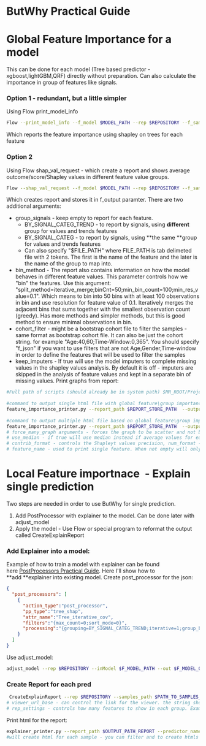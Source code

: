 # ButWhy Practical Guide
# Global Feature Importance for a model
This can be done for each model (Tree based predictor - xgboost,lightGBM,QRF) directly without preparation. Can also calculate the importance in group of features like signals.
### Option 1 - redundant, but a little simpler
Using Flow print_model_info
```bash
Flow --print_model_info --f_model $MODEL_PATH --rep $REPOSITORY --f_samples $SAMPLES_TO_ANALYSE_SHAPLEY --max_samples $DOWN_SAMPLE_SAMPLES_TO_THIS_COUNT_OPTIONAL_TO_SPEEDUP --importance_param "importance_type=shap"
```
Which reports the feature importance using shapley on trees for each feature
### Option 2
Using Flow shap_val_request - which create a report and shows average outcome/score/Shapley values in different feature value groups.
```bash
Flow --shap_val_request --f_model $MODEL_PATH --rep $REPOSITORY --f_samples $SAMPLES_TO_ANALYSE_SHAPLEY --max_samples $DOWN_SAMPLE_SAMPLES_TO_THIS_COUNT_OPTIONAL_TO_SPEEDUP --group_signals "" --bin_method "split_method=iterative_merge;binCnt=50;min_bin_count=100;min_res_value=0.1" --f_output $REPORT_STORE_PATH
```
Which creates report and stores it in f_output paramter. There are two additional arguments:

- group_signals - keep empty to report for each feature.
  - BY_SIGNAL_CATEG_TREND - to report by signals, using **different** group for values and trends features
  - BY_SIGNAL_CATEG - to report by signals, using **the same **group for values and trends features
  - Can also specify "$FILE_PATH" where FILE_PATH is tab delimeted file with 2 tokens. The first is the name of the feature and the later is the name of the group to map into.
- bin_method - The report also contains information on how the model behaves in different feature values. This parameter controls how we "bin" the features. 
Use this argument: "split_method=iterative_merge;binCnt=50;min_bin_count=100;min_res_value=0.1". Which means to bin into 50 bins with at least 100 observations in bin and use resolution for feature value of 0.1.
Iteratively merges the adjacent bins that sums together with the smallest observation count (greedy). Has more methods and simpler methods, but this is good method to ensure minimal observations in bin.
- cohort_filter - might be a bootstrap cohort file to filter the samples - same format as bootstrap cohort file. It can also be just the cohort string. for example "Age:40,60;Time-Window:0,365". You should specify "f_json" if you want to use filters that are not Age,Gender,Time-window in order to define the features that will be used to filter the samples
- keep_imputers - If true will use the model imputers to complete missing values in the shapley values analysis. By default it is off - imputers are skipped in the analysis of feature values and kept in a separate bin of missing values.
Print graphs from report:
 
```bash
#Full path of scripts (should already be in system path) $MR_ROOT/Projects/Scripts/Python-scripts/feature_importance_printer.py
 
#command to output single html file with global feature\group importance (feature is the report was created without group_signals and group if Flow ran with some argument in group_signals). output of top 30 (max_count argument)
feature_importance_printer.py --report_path $REPORT_STORE_PATH  --output_path $OUTPUT_PATH --num_format "%2.3f" --feature_name "" --max_count 30 --print_multiple_graphs 0
 
#command to output multiple html file based on global feature\group importance. output_path is directory, create 30(max_count argument) graphs, 1 for each important feature based on global feature important. 
feature_importance_printer.py --report_path $REPORT_STORE_PATH  --output_path $OUTPUT_PATH --num_format "%2.3f" --feature_name "" --max_count 30 --print_multiple_graphs 1
# force_many_graph arguments - forces the graph to be scatter and not bar chart (bar chart is choosen, when less than 5 bins exists for the feature value)
# use_median - if true will use median instead if average values for each feature bin
# contrib_format - controls the Shapleyt values precision, num_format - controls the feature value precision. 
# feature_name - used to print single feature. When not empty will only output this feature and output_path is path to single html file
```
# Local Feature importnace  - Explain single prediction
Two steps are needed in order to use ButWhy for single prediction.
1. Add PostProcessor with explainer to the model. Can be done later with adjust_model
2. Apply the model - Use Flow or special program to reformat the output called CreateExplainReport
### Add Explainer into a model:
Example of how to train a model with explainer can be found here [PostProcessors Practical Guide](/Infrastructure%20Home%20Page/PostProcessors%20Practical%20Guide).
Here I'll show how to **add **explainer into existing model.
Create post_processor for the json:
```json
{ 
  "post_processors": [
    {
      "action_type":"post_processor",
      "pp_type":"tree_shap",
      "attr_name":"Tree_iterative_cov",
      "filters":"{max_count=0;sort_mode=0}",
	  "processing":"{grouping=BY_SIGNAL_CATEG_TREND;iterative=1;group_by_sum=0;learn_cov_matrix=1;zero_missing=0;use_mutual_information=0;mutual_inf_bin_setting={split_method=iterative_merge;min_bin_count=100;binCnt=50;min_res_value=0}}"
    }
  ]
}
```
Use adjust_model:
 
```bash
adjust_model --rep $REPOSITORY --inModel $F_MODEL_PATH --out $F_MODEL_OUTPUT_PATH_WITH_EXPLANIER --postProcessors $FILE_PATH_TO_POST_PROCESSOR_DEF --samples $SAMPLES_PATH 
```
### Create Report for each pred
```bash
 CreateExplainReport --rep $REPOSITORY --samples_path $PATH_TO_SAMPLES_TO_EXPLAIN --model_path $PATH_TO_MODEL  --output_path $OUTPUT_PATH_REPORT --take_max 10
# viewer_url_base - can control the link for the viewer. the string should contain 2 "%d" for pid, prediction time to open the viewer on each patient
# rep_settings - controls how many features to show in each group. Example rep_settings="min_count=2;sum_ratio=0.5" - means that it will show at least 2 features per group and the features together will have at least 50% weight
```
Print html for the report:
```bash
explainer_printer.py --report_path $OUTPUT_PATH_REPORT --predictor_name "pre2d - optional argument to control graph title" --filter_pid -1 --max_count 10 --output_path $FOLDER_OUTPUT_PATH_TO_HTMLS
#will create html for each sample - you can filter and to create htmls only for certain pid by using filter pid. max_count is parameter to controls the maximal amount of html graphs to create, will create only the first ones. 
```
 
 
 
 
